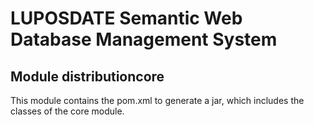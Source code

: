 # LUPOSDATE Semantic Web Database Management System

## Module distributioncore

This module contains the pom.xml to generate a jar, which includes the classes of the core module.